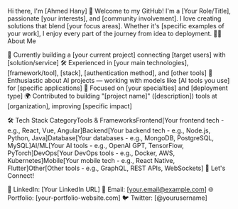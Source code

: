 Hi there, I'm [Ahmed Hany] 👋
Welcome to my GitHub!
I'm a [Your Role/Title], passionate [your interests], and [community involvement]. I love creating solutions that blend [your focus areas]. Whether it's [specific examples of your work], I enjoy every part of the journey from idea to deployment.
👨‍💻 About Me

🏥 Currently building a [your current project] connecting [target users] with [solution/service]
🛠️ Experienced in [your main technologies], [framework/tool], [stack], [authentication method], and [other tools]
🤖 Enthusiastic about AI projects — working with models like [AI tools you use] for [specific applications]
🎯 Focused on [your specialties] and [deployment type]
🌍 Contributed to building "[project name]" ([description]) tools at [organization], improving [specific impact]

🛠️ Tech Stack
CategoryTools & FrameworksFrontend[Your frontend tech - e.g., React, Vue, Angular]Backend[Your backend tech - e.g., Node.js, Python, Java]Database[Your databases - e.g., MongoDB, PostgreSQL, MySQL]AI/ML[Your AI tools - e.g., OpenAI GPT, TensorFlow, PyTorch]DevOps[Your DevOps tools - e.g., Docker, AWS, Kubernetes]Mobile[Your mobile tech - e.g., React Native, Flutter]Other[Other tools - e.g., GraphQL, REST APIs, WebSockets]
🤝 Let's Connect!

💼 LinkedIn: [Your LinkedIn URL]
📧 Email: [your.email@example.com]
🌐 Portfolio: [your-portfolio-website.com]
🐦 Twitter: [@yourusername]
